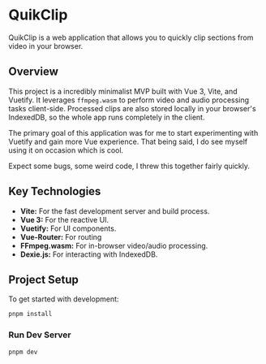 # QuikClip

QuikClip is a web application that allows you to quickly clip sections from video in your browser.

## Overview

This project is a incredibly minimalist MVP built with Vue 3, Vite, and Vuetify. It leverages `ffmpeg.wasm` to perform video and audio processing tasks client-side. Processed clips are also stored locally in your browser's IndexedDB, so the whole app runs completely in the client.

The primary goal of this application was for me to start experimenting with Vuetify and gain more Vue experience. That being said, I do see myself using it on occasion which is cool.

Expect some bugs, some weird code, I threw this together fairly quickly.

## Key Technologies

- **Vite:** For the fast development server and build process.
- **Vue 3:** For the reactive UI.
- **Vuetify:** For UI components.
- **Vue-Router:** For routing
- **FFmpeg.wasm:** For in-browser video/audio processing.
- **Dexie.js:** For interacting with IndexedDB.

## Project Setup

To get started with development:

```sh
pnpm install
```

### Run Dev Server

```sh
pnpm dev
```
